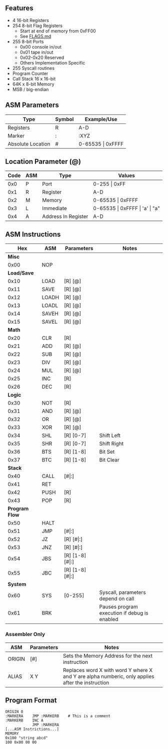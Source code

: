 ## Features

* 4 16-bit Registers
* 254 8-bit Flag Registers
	* Start at end of memory from 0xFF00
	* See [FLAGS.md](FLAGS.md)
* 255 8-bit Ports
	* 0x00 console in/out
	* 0x01 tape in/out
	* 0x02-0x20 Reserved
	* Others Implementation Specific
* 255 Syscall routines
* Program Counter
* Call Stack 16 x 16-bit
* 64K x 8-bit Memory
* MSB / big-endian

## ASM Parameters

| Type              | Symbol | Example/Use       |
| ----------------- | ------ | ----------------- | 
| Registers         | R      | A-D               |
| Marker            | :      | :XYZ              |
| Absolute Location | #      | 0-65535 \| 0xFFFF |

## Location Parameter (@)

| Code | ASM | Type                | Values                           |
| ---- | --- | ------------------- | -------------------------------- |
| 0x0  | P	 | Port                | 0-255 \| 0xFF                    |
| 0x1  | R   | Register            | A-D                              |
| 0x2  | M   | Memory              | 0-65535 \| 0xFFFF                |
| 0x3  | L   | Immediate           | 0-65535 \| 0xFFFF \| 'a' \| "a"  |
| 0x4  | A   | Address In Register | A-D                              |

## ASM Instructions

| Hex  | ASM   | Parameters       | Notes |
| ---- | ----- | ---------------- | ----- |
| **Misc**
| 0x00 | NOP   |                  |
| **Load/Save**
| 0x10 | LOAD  | [R] [@]          |
| 0x11 | SAVE  | [R] [@]          |
| 0x12 | LOADH | [R] [@]          |
| 0x13 | LOADL | [R] [@]          |
| 0x14 | SAVEH | [R] [@]          |
| 0x15 | SAVEL | [R] [@]          |
| **Math**
| 0x20 | CLR   | [R]              |
| 0x21 | ADD   | [R] [@]          |
| 0x22 | SUB   | [R] [@]          |
| 0x23 | DIV   | [R] [@]          |
| 0x24 | MUL   | [R] [@]          |
| 0x25 | INC   | [R]              |
| 0x26 | DEC   | [R]              |
| **Logic**
| 0x30 | NOT   | [R]              |
| 0x31 | AND   | [R] [@]          |
| 0x32 | OR    | [R] [@]          |
| 0x33 | XOR   | [R] [@]          |
| 0x34 | SHL   | [R] [0-7]        | Shift Left 
| 0x35 | SHR   | [R] [0-7]        | Shift Right
| 0x36 | BTS   | [R] [1-8]        | Bit Set
| 0x37 | BTC   | [R] [1-8]        | Bit Clear
| **Stack**
| 0x40 | CALL  | [#\|:]           |
| 0x41 | RET   |                  |
| 0x42 | PUSH  | [R]              |
| 0x43 | POP   | [R]              |
| **Program Flow**
| 0x50 | HALT  |                  |
| 0x51 | JMP   | [#\|:]           |
| 0x52 | JZ    | [R] [#\|:]       |
| 0x53 | JNZ   | [R] [#\|:]       |
| 0x54 | JBS   | [R] [1-8] [#\|:] |
| 0x55 | JBC   | [R] [1-8] [#\|:] |
| **System**
| 0x60 | SYS   | [0-255]          | Syscall, parameters depend on call
| 0x61 | BRK   |                  | Pauses program execution if debug is enabled

### Assembler Only

| ASM    | Parameters | Notes        |
| ------ | ---------- | ------------ |
| ORIGIN | [#]        | Sets the Memory Address for the next instruction
| ALIAS  | X Y        | Replaces word X with word Y where X and Y are alpha numberic, only applies after the instruction

## Program Format

	ORIGIN 0
	:MARKERA    JMP :MARKERB    # This is a comment
	:MARKERB    INC A
	            JMP :MARKERA
    [...ASM Instrictions...]
    MEMORY
    0x100 "string abcd"
    100 0x00 00 00
